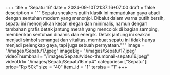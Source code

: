 +++
title = 'Sepatu 16'
date = 2024-09-10T21:37:16+07:00
draft = false
description = """
Sepatu sneakers putih klasik ini memadukan gaya abadi dengan sentuhan modern yang menonjol. Dibalut dalam warna putih bersih, sepatu ini menonjolkan kesan elegan dan minimalis, namun dengan tambahan grafis detak jantung merah yang mencolok di bagian samping, memberikan sentuhan dinamis dan energik. Detak jantung ini seakan menjadi simbol semangat dan vitalitas, membuat sepatu ini tidak hanya menjadi pelengkap gaya, tapi juga sebuah pernyataan."""
image = "/images/Sepatu/17.jpeg"
imageBig= "/images/Sepatu/17.jpeg"
videoThumbnail = "/images/Sepatu/video-thumbnail-sepatu16.jpeg"
videoUrl= "/images/Sepatu/Sepatu16.mp4"
categories= ["Sepatu"]
price="Rp 50k"
size = "40"
item_id = "1"
tersisa = "1"
+++
